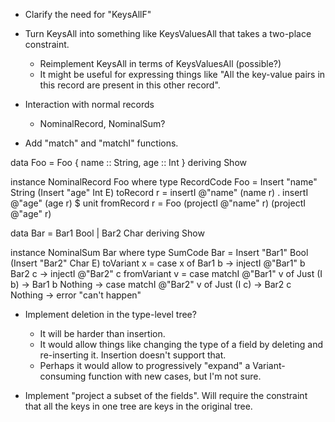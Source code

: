 - Clarify the need for "KeysAllF"

- Turn KeysAll into something like KeysValuesAll that takes a two-place constraint.
    - Reimplement KeysAll in terms of KeysValuesAll (possible?)
    - It might be useful for expressing things like "All the key-value pairs in
      this record are present in this other record".

- Interaction with normal records
    - NominalRecord, NominalSum?

- Add "match" and "matchI" functions.

data Foo = Foo { name :: String, age :: Int } deriving Show

instance NominalRecord Foo where
    type RecordCode Foo = Insert "name" String (Insert "age" Int E)
    toRecord r = insertI @"name" (name r) 
               . insertI @"age" (age r)
               $ unit
    fromRecord r = Foo (projectI @"name" r) (projectI @"age" r)

data Bar = Bar1 Bool
         | Bar2 Char deriving Show

instance NominalSum Bar where
    type SumCode Bar = Insert "Bar1" Bool (Insert "Bar2" Char E)
    toVariant x = 
        case x of Bar1 b -> injectI @"Bar1" b
                  Bar2 c -> injectI @"Bar2" c
    fromVariant v = 
        case matchI @"Bar1" v of
           Just (I b) -> Bar1 b
           Nothing -> case matchI @"Bar2" v of
                Just (I c) -> Bar2 c
                Nothing -> error "can't happen"
            
- Implement deletion in the type-level tree?

    - It will be harder than insertion.
    - It would allow things like changing the type of a field
    by deleting and re-inserting it. Insertion doesn't 
    support that.
    - Perhaps it would allow to progressively "expand"
    a Variant-consuming function with new cases, but I'm not sure.

- Implement "project a subset of the fields".
  Will require the constraint that all the keys in one tree
  are keys in the original tree.

